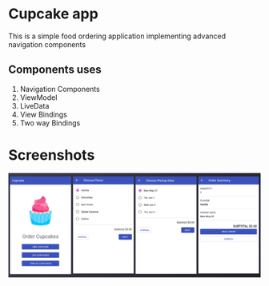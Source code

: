 # Cupcake app

This is a simple food ordering application implementing advanced navigation components

## Components uses

1. Navigation Components
2. ViewModel
3. LiveData
4. View Bindings
5. Two way Bindings

# Screenshots

![Screenshot](screens/screen1.jpg)
